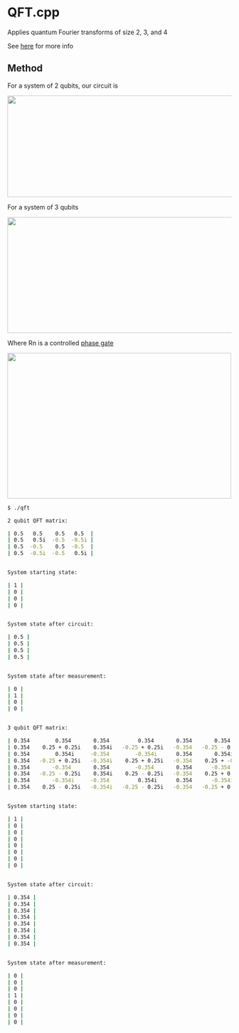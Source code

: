 # QFT.cpp

Applies quantum Fourier transforms of size 2, 3, and 4

See [here](https://en.wikipedia.org/wiki/Quantum_Fourier_transform) for more info

## Method

For a system of 2 qubits, our circuit is
<p><img src="img/QFT/2.jpg" height="228" width="669"></p>

For a system of 3 qubits
<p><img src="img/QFT/3.jpg" height="260" width="721"></p>

Where Rn is a controlled [phase gate](https://en.wikipedia.org/wiki/Quantum_gate#Phase_shift_gates)
<p><img src="img/QFT/R.jpg" height="327" width="503"></p>

```sh
$ ./qft

2 qubit QFT matrix:

| 0.5   0.5    0.5   0.5  |
| 0.5   0.5i  -0.5  -0.5i |
| 0.5  -0.5    0.5  -0.5  |
| 0.5  -0.5i  -0.5   0.5i |


System starting state:

| 1 |
| 0 |
| 0 |
| 0 |


System state after circuit:

| 0.5 |
| 0.5 |
| 0.5 |
| 0.5 |


System state after measurement:

| 0 |
| 1 |
| 0 |
| 0 |


3 qubit QFT matrix:

| 0.354        0.354       0.354         0.354       0.354       0.354        0.354         0.354      |
| 0.354    0.25 + 0.25i    0.354i   -0.25 + 0.25i   -0.354   -0.25 - 0.25i   -0.354i    0.25 + -0.25i  |
| 0.354        0.354i     -0.354        -0.354i      0.354       0.354i      -0.354        -0.354i     |
| 0.354   -0.25 + 0.25i   -0.354i    0.25 + 0.25i   -0.354    0.25 + -0.25i   0.354i   -0.25 + -0.25i  |
| 0.354       -0.354       0.354        -0.354       0.354      -0.354        0.354        -0.354      |
| 0.354   -0.25 - 0.25i    0.354i    0.25 - 0.25i   -0.354    0.25 + 0.25i   -0.354i   -0.25 + 0.25i   |
| 0.354       -0.354i     -0.354         0.354i      0.354      -0.354i      -0.354         0.354i     |
| 0.354    0.25 - 0.25i   -0.354i   -0.25 - 0.25i   -0.354   -0.25 + 0.25i    0.354i    0.25 + 0.25i   |


System starting state:

| 1 |
| 0 |
| 0 |
| 0 |
| 0 |
| 0 |
| 0 |
| 0 |


System state after circuit:

| 0.354 |
| 0.354 |
| 0.354 |
| 0.354 |
| 0.354 |
| 0.354 |
| 0.354 |
| 0.354 |


System state after measurement:

| 0 |
| 0 |
| 0 |
| 1 |
| 0 |
| 0 |
| 0 |
| 0 |
```
